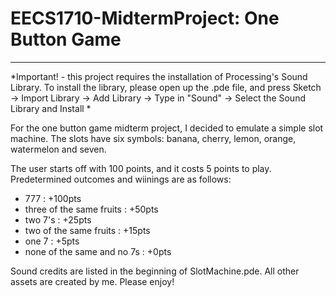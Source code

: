 # EECS1710-MidtermProject: One Button Game 
------------------------------------------------------------------------------------
*Important! - this project requires the installation of Processing's Sound Library. To install the library, please open up the 
.pde file, and press Sketch -> Import Library -> Add Library -> Type in "Sound" -> Select the Sound Library and Install *

For the one button game midterm project, I decided to emulate a simple slot machine.
The slots have six symbols: banana, cherry, lemon, orange, watermelon and seven.

The user starts off with 100 points, and it costs 5 points to play. Predetermined outcomes and wiinings are as follows:
- 777 : +100pts
- three of the same fruits : +50pts
- two 7's : +25pts
- two of the same fruits : +15pts
- one 7 : +5pts
- none of the same and no 7s : +0pts

Sound credits are listed in the beginning of SlotMachine.pde. All other assets are created by me. Please enjoy!
